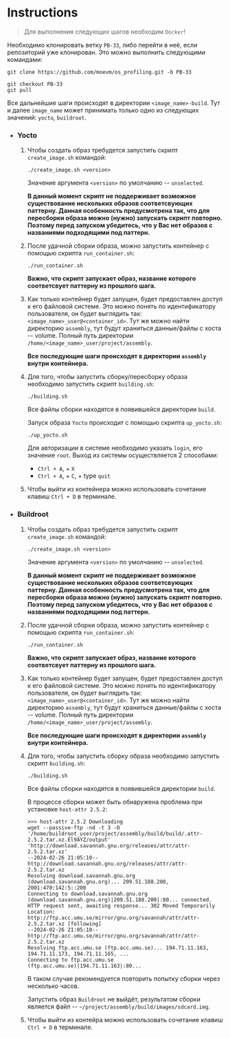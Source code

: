 # **Instructions**

> Для выполнения следующих шагов необходим `Docker`!

Необходимо клонировать ветку `PB-33`, либо перейти в неё, если репозиторий уже клонирован. Это можно выполнить следующими командами:
```
git clone https://github.com/moevm/os_profiling.git -b PB-33
```
```
git checkout PB-33
git pull 
```
Все дальнейшие шаги происходят в директории `<image_name>-build`.
Тут и далее `image_name` может принимать только одно из следующих значений: `yocto`, `buildroot`.

- ### **Yocto**
    1. Чтобы создать образ требудется запустить скрипт `create_image.sh` командой:
        ```
        ./create_image.sh <version>
        ```
        Значение аргумента `<version>` по умолчанию -- `unselected`.
        
        **В данный момент скрипт не поддерживает возможное существование нескольких образов соответсвующих паттерну. Данная особенность предусмотрена так, что для пересборки образа можно (нужно) запускать скрипт повторно. Поэтому перед запуском убедитесь, что у Вас нет образов с названиями подходящими под паттерн.**
    
    2.  После удачной сборки образа, можно запустить контейнер с помощью скрипта `run_container.sh`:
        ```
        ./run_container.sh
        ```
        **Важно, что скрипт запускает образ, название которого соответсвует паттерну из прошлого шага.**
    
    3. Как только контейнер будет запущен, будет предоставлен доступ к его файловой системе. Это можно понять по идентификатору пользователя, он будет выглядить так: `<image_name>_user@<container_id>`. Тут же можно найти директорию `assembly`, тут будут храниться данные/файлы с хоста -- volume.
        Полный путь директории `/home/<image_name>_user/project/assembly`.
    
        **Все последующие шаги происходят в директории `assembly` внутри контейнера.**
    
    4. Для того, чтобы запустить сборку/пересборку образа необходимо запустить скрипт `building.sh`:
        ```
        ./building.sh
        ```
        Все файлы сборки находятся в появившейся директории `build`. 
        
        Запуск образа `Yocto` происходит с помощью скрипта `up_yocto.sh`:
        ```
        ./up_yocto.sh
        ```
        Для авторизации в системе необходимо указать `login`, его значение `root`.
        Выход из системы осуществляется 2 способами:
        - `Ctrl + A`, + `X`
        - `Ctrl + A`, + `C`, + type `quit`
    
    5. Чтобы выйти из контейнера можно использовать сочетание клавиш `Ctrl + D` в терминале.
       
- ### **Buildroot**
    1. Чтобы создать образ требудется запустить скрипт `create_image.sh` командой:
        ```
        ./create_image.sh <version>
        ```
        Значение аргумента `<version>` по умолчанию -- `unselected`.
        
        **В данный момент скрипт не поддерживает возможное существование нескольких образов соответсвующих паттерну. Данная особенность предусмотрена так, что для пересборки образа можно (нужно) запускать скрипт повторно. Поэтому перед запуском убедитесь, что у Вас нет образов с названиями подходящими под паттерн.**
    
    2.  После удачной сборки образа, можно запустить контейнер с помощью скрипта `run_container.sh`:
        ```
        ./run_container.sh
        ```
        **Важно, что скрипт запускает образ, название которого соответсвует паттерну из прошлого шага.**
    
    3. Как только контейнер будет запущен, будет предоставлен доступ к его файловой системе. Это можно понять по идентификатору пользователя, он будет выглядить так: `<image_name>_user@<container_id>`. Тут же можно найти директорию `assembly`, тут будут храниться данные/файлы с хоста -- volume.
        Полный путь директории `/home/<image_name>_user/project/assembly`.
    
        **Все последующие шаги происходят в директории `assembly` внутри контейнера.**
    
    4. Для того, чтобы запустить сборку образа необходимо запустить скрипт `building.sh`:
        ```
        ./building.sh
        ```
        Все файлы сборки находятся в появившейся директории `build`.
        
        В процессе сборки может быть обнаружена проблема при установке `host-attr 2.5.2`:
        ```
        >>> host-attr 2.5.2 Downloading
        wget --passive-ftp -nd -t 3 -O '/home/buildroot_user/project/assembly/build/build/.attr-2.5.2.tar.xz.El9AYZ/output' 'http://download.savannah.gnu.org/releases/attr/attr-2.5.2.tar.xz' 
        --2024-02-26 21:05:10--  http://download.savannah.gnu.org/releases/attr/attr-2.5.2.tar.xz
        Resolving download.savannah.gnu.org (download.savannah.gnu.org)... 209.51.188.200, 2001:470:142:5::200
        Connecting to download.savannah.gnu.org (download.savannah.gnu.org)|209.51.188.200|:80... connected.
        HTTP request sent, awaiting response... 302 Moved Temporarily
        Location: http://ftp.acc.umu.se/mirror/gnu.org/savannah/attr/attr-2.5.2.tar.xz [following]
        --2024-02-26 21:05:10--  http://ftp.acc.umu.se/mirror/gnu.org/savannah/attr/attr-2.5.2.tar.xz
        Resolving ftp.acc.umu.se (ftp.acc.umu.se)... 194.71.11.163, 194.71.11.173, 194.71.11.165, ...
        Connecting to ftp.acc.umu.se (ftp.acc.umu.se)|194.71.11.163|:80...
        ```
        В таком случае рекомендуется повторить попытку сборки через несколько часов.
         
        Запустить образ `Buildroot` не выйдёт, результатом сборки является файл -- `~/project/assembly/build/images/sdcard.img`.
        
    5. Чтобы выйти из контейра можно использовать сочетание клавиш `Ctrl + D` в терминале.

